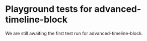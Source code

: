 # Playground tests for advanced-timeline-block
We are still awaiting the first test run for advanced-timeline-block.
